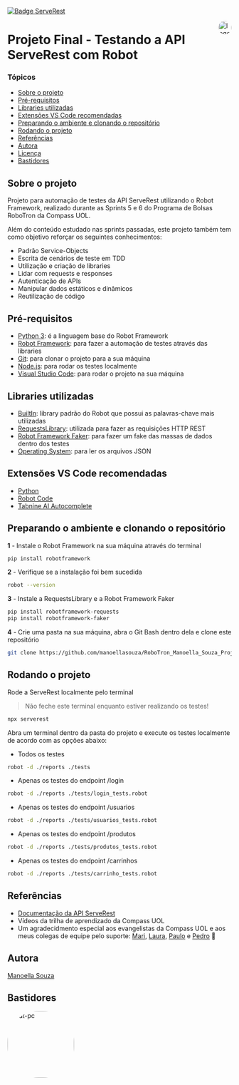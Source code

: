 [![Badge ServeRest](https://img.shields.io/badge/API-ServeRest-green)](https://github.com/ServeRest/ServeRest/)

<img align="right" alt="logo-compass" height="30" style="border-radius:50px;" src="https://i.ibb.co/qCC4kKF/logo-compass2.png"> 


# Projeto Final - Testando a API ServeRest com Robot 

### Tópicos
   * [Sobre o projeto](#sobre-o-projeto)
   * [Pré-requisitos](#pré-requisitos)
   * [Libraries utilizadas](#libraries-utilizadas)
   * [Extensões VS Code recomendadas](#extensões-vs-code-recomendadas)
   * [Preparando o ambiente e clonando o repositório](#preparando-o-ambiente-e-clonando-o-repositório)
   * [Rodando o projeto](#rodando-o-projeto)
   * [Referências](#referências)
   * [Autora](#autora)
   * [Licença](#licença)
   * [Bastidores](#bastidores)


## Sobre o projeto 
Projeto para automação de testes da API ServeRest utilizando o Robot Framework, realizado durante as Sprints 5 e 6 do Programa de Bolsas RoboTron da Compass UOL.

Além do conteúdo estudado nas sprints passadas, este projeto também tem como objetivo reforçar os seguintes conhecimentos:
- Padrão Service-Objects
- Escrita de cenários de teste em TDD
- Utilização e criação de libraries 
- Lidar com requests e responses
- Autenticação de APIs
- Manipular dados estáticos e dinâmicos
- Reutilização de código

## Pré-requisitos 
- <a href="https://www.python.org/downloads/">Python 3</a>: é a linguagem base do Robot Framework
- <a href="https://robotframework.org/">Robot Framework</a>: para fazer a automação de testes através das libraries
- <a href="https://git-scm.com/downloads">Git</a>: para clonar o projeto para a sua máquina
- <a href="https://nodejs.org/en/">Node.js</a>: para rodar os testes localmente
- <a href="https://code.visualstudio.com/">Visual Studio Code</a>: para rodar o projeto na sua máquina

## Libraries utilizadas
- <a href="https://robotframework.org/robotframework/latest/libraries/BuiltIn.html#library-documentation-top">BuiltIn</a>: library padrão do Robot que possui as palavras-chave mais utilizadas
- <a href="https://marketsquare.github.io/robotframework-requests/doc/RequestsLibrary.html#library-documentation-top">RequestsLibrary</a>: utilizada para fazer as requisições HTTP REST
- <a href="https://pypi.org/project/robotframework-faker/">Robot Framework Faker</a>: para fazer um fake das massas de dados dentro dos testes
- <a href="https://robotframework.org/robotframework/latest/libraries/OperatingSystem.html">Operating System</a>: para ler os arquivos JSON

## Extensões VS Code recomendadas
- <a href="https://marketplace.visualstudio.com/items?itemName=ms-python.python">Python</a>
- <a href="https://marketplace.visualstudio.com/items?itemName=d-biehl.robotcode">Robot Code</a>
- <a href="https://marketplace.visualstudio.com/items?itemName=TabNine.tabnine-vscode">Tabnine AI Autocomplete</a>

 ## Preparando o ambiente e clonando o repositório

**1** - Instale o Robot Framework na sua máquina através do terminal
```sh 
pip install robotframework 
```

**2** - Verifique se a instalação foi bem sucedida
```sh 
robot --version
```

**3** - Instale a RequestsLibrary e a Robot Framework Faker
```sh 
pip install robotframework-requests
pip install robotframework-faker
```

**4** - Crie uma pasta na sua máquina, abra o Git Bash dentro dela e clone este repositório
```sh 
git clone https://github.com/manoellasouza/RoboTron_Manoella_Souza_Projeto_Final.git . 
```

## Rodando o projeto
Rode a ServeRest localmente pelo terminal
> Não feche este terminal enquanto estiver realizando os testes!
```sh 
npx serverest
```

Abra um terminal dentro da pasta do projeto e execute os testes localmente de acordo com as opções abaixo:
- Todos os testes
```sh 
robot -d ./reports ./tests
```

- Apenas os testes do endpoint /login
```sh 
robot -d ./reports ./tests/login_tests.robot
```

- Apenas os testes do endpoint /usuarios
```sh 
robot -d ./reports ./tests/usuarios_tests.robot
```

- Apenas os testes do endpoint /produtos
```sh 
robot -d ./reports ./tests/produtos_tests.robot
```

- Apenas os testes do endpoint /carrinhos
```sh 
robot -d ./reports ./tests/carrinho_tests.robot
```

## Referências
- <a href="https://serverest.dev/#/">Documentação da API ServeRest</a>
- Vídeos da trilha de aprendizado da Compass UOL
- Um agradecidmento especial aos evangelistas da Compass UOL e aos meus colegas de equipe pelo suporte: <a href="https://github.com/OliveiraMariC">Mari</a>, <a href="https://github.com/lauraghrk">Laura</a>, <a href="https://github.com/phconte">Paulo</a> e <a href="https://github.com/PFrek">Pedro</a> &#128155;

## Autora
<a href="https://www.linkedin.com/in/manoellasouza/">Manoella Souza</a>

## Bastidores 

<img align="left" alt="cat-pc" height="150" style="border-radius:70px;" src="https://s4.gifyu.com/images/video-3.gif">  











